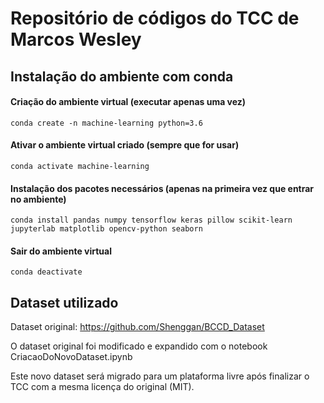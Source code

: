 # Repositório de códigos do TCC de Marcos Wesley


## Instalação do ambiente com conda

#### Criação do ambiente virtual (executar apenas uma vez)
`conda create -n machine-learning python=3.6`

#### Ativar o ambiente virtual criado (sempre que for usar)

`conda activate machine-learning`

#### Instalação dos pacotes necessários (apenas na primeira vez que entrar no ambiente)

`conda install pandas numpy tensorflow keras pillow scikit-learn jupyterlab matplotlib opencv-python seaborn`

#### Sair do ambiente virtual

`conda deactivate`	


## Dataset utilizado

Dataset original: https://github.com/Shenggan/BCCD_Dataset

O dataset original foi modificado e expandido com o notebook CriacaoDoNovoDataset.ipynb

Este novo dataset será migrado para um plataforma livre após finalizar o TCC com a mesma licença do original (MIT).
